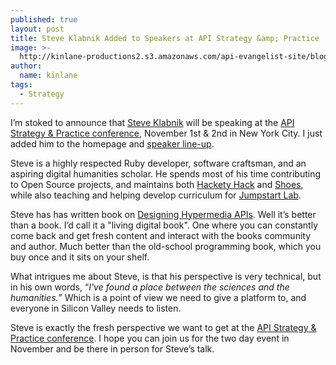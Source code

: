 ```yaml
---
published: true
layout: post
title: Steve Klabnik Added to Speakers at API Strategy &amp; Practice
image: >-
  http://kinlane-productions2.s3.amazonaws.com/api-evangelist-site/blog/steve-klabnik.jpeg
author:
  name: kinlane
tags:
  - Strategy
---
```

I’m stoked to announce that [Steve Klabnik](http://www.steveklabnik.com/ "Steve Klabnik") will be speaking at the [API Strategy & Practice conference](http://www.apistrategyconference.com/speakers.php "API Strategy & Practice"), November 1st & 2nd in New York City. I just added him to the homepage and [speaker line-up](http://www.apistrategyconference.com/speakers.php "API Speakers").

Steve is a highly respected Ruby developer, software craftsman, and an aspiring digital humanities scholar. He spends most of his time contributing to Open Source projects, and maintains both [Hackety Hack](http://hackety.com/ "Hackety Hack") and [Shoes](http://shoesrb.com/ "Shoes"), while also teaching and helping develop curriculum for [Jumpstart Lab](http://www.jumpstartlab.com/ "JumpStart Labs").

Steve has has written book on [Designing Hypermedia APIs](http://designinghypermediaapis.com/ "Designing Hypermedia APIs"). Well it’s better than a book. I’d call it a "living digital book". One where you can constantly come back and get fresh content and interact with the books community and author. Much better than the old-school programming book, which you buy once and it sits on your shelf.

What intrigues me about Steve, is that his perspective is very technical, but in his own words, “_I've found a place between the sciences and the humanities._” Which is a point of view we need to give a platform to, and everyone in Silicon Valley needs to listen.

Steve is exactly the fresh perspective we want to get at the [API Strategy & Practice conference](http://www.apistrategyconference.com/speakers.php "API Strategy & Practice"). I hope you can join us for the two day event in November and be there in person for Steve’s talk.
